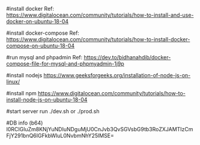 #install docker
Ref: https://www.digitalocean.com/community/tutorials/how-to-install-and-use-docker-on-ubuntu-18-04

#install docker-compose
Ref: https://www.digitalocean.com/community/tutorials/how-to-install-docker-compose-on-ubuntu-18-04

#run mysql and phpadmin
Ref: https://dev.to/bidhanahdib/docker-compose-file-for-mysql-and-phpmyadmin-1j9p

#install nodejs
https://www.geeksforgeeks.org/installation-of-node-js-on-linux/

#install npm
https://www.digitalocean.com/community/tutorials/how-to-install-node-js-on-ubuntu-18-04

#start server
run ./dev.sh or ./prod.sh

#DB info (b64)
I0RCIGluZm8KNjYuNDIuNDguMjU0CnJvb3QvSGVsbG9tb3RoZXJAMTIzCmFjY291bnQ6IGFkbWluL0NvbmNhY25lMSE=